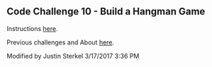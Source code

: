 ## Code Challenge 10 - Build a Hangman Game

Instructions [here](http://pybit.es/codechallenge10.html).

Previous challenges and About [here](http://pybit.es/pages/challenges.html).


Modified by Justin Sterkel 3/17/2017   3:36 PM